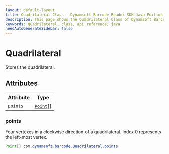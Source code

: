 ```yaml
---
layout: default-layout
title: Quadrilateral Class - Dynamsoft Barcode Reader SDK Java Edition API Reference
description: This page shows the Quadrilateral Class of Dynamsoft Barcode Reader SDK Java Edition API Reference.
keywords: Quadrilateral, class, api reference, java
needAutoGenerateSidebar: false
---
```



# Quadrilateral
Stores the quadrilateral. 
  

## Attributes
  
| Attribute | Type |
|---------- | ---- |
| [`points`](#points) | [`Point`](Point.md)[] |


### points
Four vertexes in a clockwise direction of a quadrilateral. Index 0 represents the left-most vertex. 
```java
Point[] com.dynamsoft.barcode.Quadrilateral.points
```



